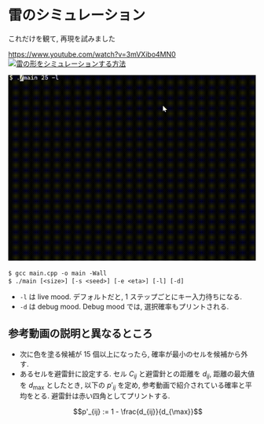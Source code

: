 # 雷のシミュレーション

これだけを観て, 再現を試みました

https://www.youtube.com/watch?v=3mVXibo4MN0
[![雷の形をシミュレーションする方法](https://img.youtube.com/vi/3mVXibo4MN0/0.jpg)](https://www.youtube.com/watch?v=3mVXibo4MN0)

![Demo](./demo.gif)

```
$ gcc main.cpp -o main -Wall
$ ./main [<size>] [-s <seed>] [-e <eta>] [-l] [-d]
```

- `-l` は live mood. デフォルトだと, 1 ステップごとにキー入力待ちになる.
- `-d` は debug mood. Debug mood では, 選択確率もプリントされる.

## 参考動画の説明と異なるところ

- 次に色を塗る候補が 15 個以上になったら, 確率が最小のセルを候補から外す.
- あるセルを避雷針に設定する. セル $C_{ij}$ と避雷針との距離を $d_{ij}$, 距離の最大値を $d_{\max}$ としたとき, 
    以下の $p'_{ij}$ を定め, 参考動画で紹介されている確率と平均をとる.
    避雷針は赤い四角としてプリントする.
    ```math
    p'_{ij} := 1 - \frac{d_{ij}}{d_{\max}}
    ```
